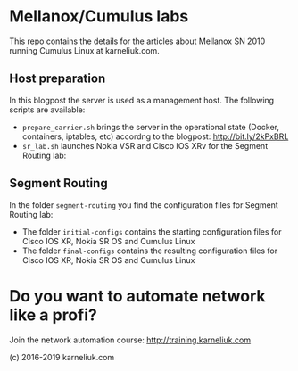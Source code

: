 # Mellanox/Cumulus labs
This repo contains the details for the articles about Mellanox SN 2010 running Cumulus Linux at karneliuk.com.

## Host preparation
In this blogpost the server is used as a management host. The following scripts are available:
- `prepare_carrier.sh` brings the server in the operational state (Docker, containers, iptables, etc) accordng to the blogpost: http://bit.ly/2kPxBRL
- `sr_lab.sh` launches Nokia VSR and Cisco IOS XRv for the Segment Routing lab: 

## Segment Routing
In the folder `segment-routing` you find the configuration files for Segment Routing lab:
- The folder `initial-configs` contains the starting configuration files for Cisco IOS XR, Nokia SR OS and Cumulus Linux
- The folder `final-configs` contains the resulting configuration files for Cisco IOS XR, Nokia SR OS and Cumulus Linux

# Do you want to automate network like a profi?
Join the network automation course: http://training.karneliuk.com

(c) 2016-2019 karneliuk.com
